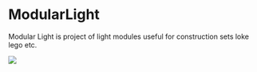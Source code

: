 # ModularLight
Modular Light is project of light modules useful for construction sets loke lego etc.

<IMG SRC="https://mirrors.creativecommons.org/presskit/buttons/88x31/svg/by-nc-sa.eu.svg">
